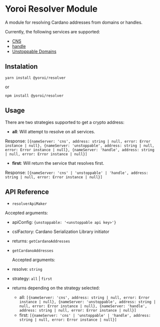 # Yoroi Resolver Module

A module for resolving Cardano addresses from domains or handles.

Currently, the following services are supported:

- [CNS](https://cns.space)
- [handle](https://handle.me)
- [Unstoppable Domains](https://unstoppabledomains.com)

## Instalation

`yarn install @yoroi/resolver`

or

`npm install @yoroi/resolver`

## Usage

There are two strategies supported to get a crypto address:

- **all**: Will attempt to resolve on all services.

Response: `[{nameServer: 'cns', address: string | null, error: Error instance | null}, {nameServer: 'unstoppable', address: string | null, error: Error instance | null}, {nameServer: 'handle', address: string | null, error: Error instance | null}]`

- **first**: Will return the service that resolves first.

Response: `[{nameServer: 'cns' | 'unstoppable' | 'handle', address: string | null, error: Error instance | null}]`

## API Reference

- `resolverApiMaker`

Accepted arguments:

- apiConfig: `{unstoppable: '<unstoppable api key>'}`
- cslFactory: Cardano Serialization Library initiator
- returns: `getCardanoAddresses`


- `getCardanoAddresses`

  Accepted arguments:

- resolve: `string`
- strategy: `all` | `first`
- returns depending on the strategy selected: 
    - all:  `[{nameServer: 'cns', address: string | null, error: Error instance | null}, {nameServer: 'unstoppable', address: string | null, error: Error instance | null}, {nameServer: 'handle', address: string | null, error: Error instance | null}]`
    - first: `[{nameServer: 'cns' | 'unstoppable' | 'handle', address: string | null, error: Error instance | null}]`
